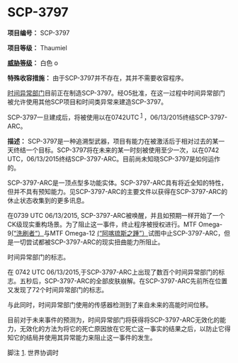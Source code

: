 # SCP-3797
                        


**项目编号：**  SCP-3797

**项目等级：**  Thaumiel

**[威胁等级](/niveaux-de-menace-des-objets-scp)：**  白色 o

**特殊收容措施：**  由于SCP-3797并不存在，其并不需要收容程序。

[时间异常部门](/scp-1780)目前正在制造SCP-3797。经O5批准，在这一过程中时间异常部门被允许使用其他SCP项目和时间类异常来建造SCP-3797。

SCP-3797一旦建成后，将被使用以在0742UTC<sup class='footnoteref'>
 <a shape='rect' class='footnoteref' id='footnoteref-1' href='javascript:;' onclick='WIKIDOT.page.utils.scrollToReference(&apos;footnote-1&apos;)'>1</a>
</sup>，06/13/2015终结SCP-3797-ARC。

**描述：**  SCP-3797是一种追溯型武器，项目有能力在被激活后于相对过去的某一天终结一个目标。SCP-3797将在未来的某一时刻被使用至少一次，以在0742 UTC，06/13/2015终结SCP-3797-ARC。目前尚未知晓SCP-3797是如何运作的。

SCP-3797-ARC是一顶点型多功能实体。SCP-3797-ARC具有将近全知的特性，但并不具有预知能力。见SCP-3797-ARC的主要文件以获得在SCP-3797-ARC的休止状态收集到的更多讯息。

在0739 UTC 06/13/2015, SCP-3797-ARC被唤醒，并且如预期一样开始了一个CK级现实重构场景。为了阻止这一事件，终止程序被授权进行。MTF Omega-9[(“洗刷者“）](/scp-2639)与MTF Omega-12 [(“阿喀琉斯之踵”）](/scp-3480)试图中止SCP-3797-ARC，但是一切尝试都被SCP-3797-ARC的现实扭曲能力所阻止。



时间异常部门的标志。



在 0742 UTC 06/13/2015,于SCP-3797-ARC上出现了数百个时间异常部门的标志。五秒后，SCP-3797-ARC的全部皮肤崩解。在SCP-3797-ARC先前所在位置又发现了72个时间异常部门的标志。

与此同时，时间异常部门使用的传感器检测到了来自未来的高能时间位移。

目前对于未来事件的预测为，时间异常部门将获得将SCP-3797-ARC无效化的能力，无效化的方法为将它的死亡原因放在它死亡这一事实的结果之后，以防止它得知它的结局并使用其异常能力来阻止这一事件的发生。



脚注
<a shape='rect' href='javascript:;' onclick='WIKIDOT.page.utils.scrollToReference(&apos;footnoteref-1&apos;)'>1</a>. 世界协调时


                    